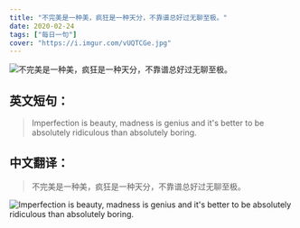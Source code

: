 ```yaml
---
title: "不完美是一种美，疯狂是一种天分，不靠谱总好过无聊至极。"
date: 2020-02-24
tags: ["每日一句"]
cover: "https://i.imgur.com/vUQTCGe.jpg"
---
```


![不完美是一种美，疯狂是一种天分，不靠谱总好过无聊至极。](https://i.imgur.com/cZUJgwa.jpg)

## 英文短句：
> Imperfection is beauty, madness is genius and it's better to be absolutely ridiculous than absolutely boring.

<!--more-->

## 中文翻译：
> 不完美是一种美，疯狂是一种天分，不靠谱总好过无聊至极。

![Imperfection is beauty, madness is genius and it's better to be absolutely ridiculous than absolutely boring.](https://i.imgur.com/YfOY3Uk.jpg)

